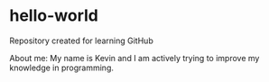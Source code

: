 # hello-world
Repository created for learning GitHub

About me:
  My name is Kevin and I am actively trying to improve my knowledge in programming.
